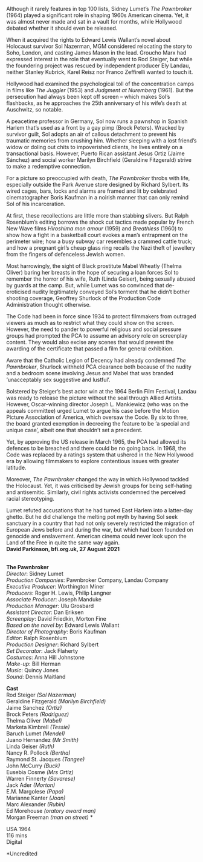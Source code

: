 
Although it rarely features in top 100 lists, Sidney Lumet’s _The Pawnbroker_ (1964) played a significant role in shaping 1960s American cinema. Yet, it was almost never made and sat in a vault for months, while Hollywood debated whether it should even be released.

When it acquired the rights to Edward Lewis Wallant’s novel about Holocaust survivor Sol Nazerman, MGM considered relocating the story to Soho, London, and casting James Mason in the lead. Groucho Marx had expressed interest in the role that eventually went to Rod Steiger, but while the foundering project was rescued by independent producer Ely Landau, neither Stanley Kubrick, Karel Reisz nor Franco Zeffirelli wanted to touch it.

Hollywood had examined the psychological toll of the concentration camps in films like _The Juggler_ (1953) and _Judgment at Nuremberg_ (1961). But the persecution had always been kept off screen – which makes Sol’s flashbacks, as he approaches the 25th anniversary of his wife’s death at Auschwitz, so notable.

A peacetime professor in Germany, Sol now runs a pawnshop in Spanish Harlem that’s used as a front by a gay pimp (Brock Peters). Wracked by survivor guilt, Sol adopts an air of callous detachment to prevent his traumatic memories from crushing him. Whether sleeping with a lost friend’s widow or doling out chits to impoverished clients, he lives entirely on a transactional basis. However, Puerto Rican assistant Jesus Ortiz (Jaime Sánchez) and social worker Marilyn Birchfield (Geraldine Fitzgerald) strive to make a redemptive connection.

For a picture so preoccupied with death, _The Pawnbroker_ throbs with life, especially outside the Park Avenue store designed by Richard Sylbert. Its wired cages, bars, locks and alarms are framed and lit by celebrated cinematographer Boris Kaufman in a noirish manner that can only remind Sol of his incarceration.

At first, these recollections are little more than stabbing slivers. But Ralph Rosenblum’s editing borrows the shock cut tactics made popular by French New Wave films _Hiroshima mon amour_ (1959) and _Breathless_ (1960) to show how a fight in a basketball court evokes a man’s entrapment on the perimeter wire; how a busy subway car resembles a crammed cattle truck; and how a pregnant girl’s cheap glass ring recalls the Nazi theft of jewellery from the fingers of defenceless Jewish women.

Most harrowingly, the sight of Black prostitute Mabel Wheatly (Thelma Oliver) baring her breasts in the hope of securing a loan forces Sol to remember the horror of his wife, Ruth (Linda Geiser), being sexually abused by guards at the camp. But, while Lumet was so convinced that de-eroticised nudity legitimately conveyed Sol’s torment that he didn’t bother shooting coverage, Geoffrey Shurlock of the Production Code Administration thought otherwise.

The Code had been in force since 1934 to protect filmmakers from outraged viewers as much as to restrict what they could show on the screen. However, the need to pander to powerful religious and social pressure groups had prompted the PCA to assume an advisory role on screenplay content. They would also excise any scenes that would prevent the awarding of the certificate that passed a film for general exhibition.

Aware that the Catholic Legion of Decency had already condemned _The Pawnbroker_, Shurlock withheld PCA clearance both because of the nudity and a bedroom scene involving Jesus and Mabel that was branded ‘unacceptably sex suggestive and lustful’.

Bolstered by Steiger’s best actor win at the 1964 Berlin Film Festival, Landau was ready to release the picture without the seal through Allied Artists. However, Oscar-winning director Joseph L. Mankiewicz (who was on the appeals committee) urged Lumet to argue his case before the Motion Picture Association of America, which oversaw the Code. By six to three, the board granted exemption in decreeing the feature to be ‘a special and unique case’, albeit one that shouldn’t set a precedent.

Yet, by approving the US release in March 1965, the PCA had allowed its defences to be breached and there could be no going back. In 1968, the Code was replaced by a ratings system that ushered in the New Hollywood era by allowing filmmakers to explore contentious issues with greater latitude.

Moreover, _The Pawnbroker_ changed the way in which Hollywood tackled the Holocaust. Yet, it was criticised by Jewish groups for being self-hating and antisemitic. Similarly, civil rights activists condemned the perceived racial stereotyping.

Lumet refuted accusations that he had turned East Harlem into a latter-day ghetto. But he did challenge the melting pot myth by having Sol seek sanctuary in a country that had not only severely restricted the migration of European Jews before and during the war, but which had been founded on genocide and enslavement. American cinema could never look upon the Land of the Free in quite the same way again.  
**David Parkinson, bfi.org.uk, 27 August 2021**
<br><br>

**The Pawnbroker**  
_Director_: Sidney Lumet  
_Production Companies_: Pawnbroker Company, Landau Company  
_Executive Producer_: Worthington Miner  
_Producers_: Roger H. Lewis, Philip Langner  
_Associate Producer_: Joseph Manduke  
_Production Manager_: Ulu Grosbard  
_Assistant Director_: Dan Eriksen  
_Screenplay_: David Friedkin, Morton Fine  
_Based on the novel by_: Edward Lewis Wallant  
_Director of Photography_: Boris Kaufman  
_Editor_: Ralph Rosenblum  
_Production Designer_: Richard Sylbert  
_Set Decorator_: Jack Flaherty  
_Costumes_: Anna Hill Johnstone  
_Make-up_: Bill Herman  
_Music_: Quincy Jones  
_Sound_: Dennis Maitland

**Cast**  
Rod Steiger _(Sol Nazerman)_  
Geraldine Fitzgerald _(Marilyn Birchfield)_  
Jaime Sanchez _(Ortiz)_  
Brock Peters _(Rodriguez)_  
Thelma Oliver _(Mabel)_  
Marketa Kimbrell _(Tessie)_  
Baruch Lumet _(Mendel)_  
Juano Hernandez _(Mr Smith)_  
Linda Geiser _(Ruth)_  
Nancy R. Pollock _(Bertha)_  
Raymond St. Jacques _(Tangee)_  
John McCurry _(Buck)_  
Eusebia Cosme _(Mrs Ortiz)_  
Warren Finnerty _(Savarese)_  
Jack Ader _(Morton)_  
E.M. Margolese _(Papa)_  
Marianne Kanter _(Joan)_  
Marc Alexander _(Rubin)_  
Ed Morehouse _(oratory award man)_  
Morgan Freeman _(man on street)_ *

USA 1964  
116 mins  
Digital

*Uncredited
<br><br>
<!--stackedit_data:
eyJoaXN0b3J5IjpbLTEzMDcwNTEyODhdfQ==
-->